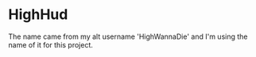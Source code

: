 # HighHud
The name came from my alt username 'HighWannaDie' and I'm using the name of it for this project.
